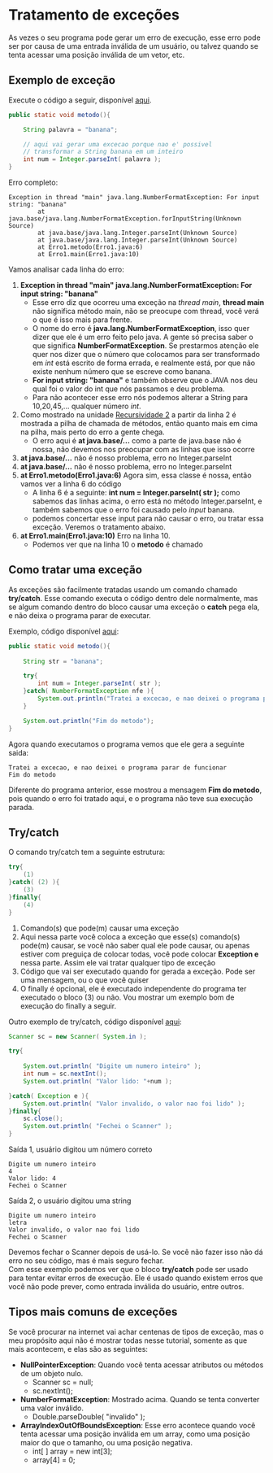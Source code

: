 # Tratamento de exceções

As vezes o seu programa pode gerar um erro de execução, esse erro pode ser por causa de uma entrada inválida de um usuário, ou talvez quando se tenta acessar uma posição inválida de um vetor, etc.

## Exemplo de exceção

Execute o código a seguir, disponível [aqui](https://github.com/AlexandreVelloso/Introducao_JAVA/blob/master/Tratamento%20de%20excecoes/Codigo/Erro1.java).

```java
public static void metodo(){

    String palavra = "banana";

    // aqui vai gerar uma excecao porque nao e' possivel
    // transformar a String banana em um inteiro
    int num = Integer.parseInt( palavra );
}
```

Erro completo:
```
Exception in thread "main" java.lang.NumberFormatException: For input string: "banana"
        at java.base/java.lang.NumberFormatException.forInputString(Unknown Source)
        at java.base/java.lang.Integer.parseInt(Unknown Source)
        at java.base/java.lang.Integer.parseInt(Unknown Source)
        at Erro1.metodo(Erro1.java:6)
        at Erro1.main(Erro1.java:10)
```

Vamos analisar cada linha do erro:
1) **Exception in thread "main" java.lang.NumberFormatException: For input string: "banana"**
    * Esse erro diz que ocorreu uma exceção na *thread main*, **thread main** não significa método main, não se preocupe com thread, você verá o que é isso mais para frente.
    * O nome do erro é **java.lang.NumberFormatException**, isso quer dizer que ele é um erro feito pelo java. A gente só precisa saber o que significa **NumberFormatException**. Se prestarmos atenção ele quer nos dizer que o número que colocamos para ser transformado em *int* está escrito de forma errada, e realmente está, por que não existe nenhum número que se escreve como banana.
    * **For input string: "banana"** e também observe que o JAVA nos deu qual foi o valor do int que nós passamos e deu problema.
    * Para não acontecer esse erro nós podemos alterar a String para 10,20,45,... qualquer número *int*.
2) Como mostrado na unidade [Recursividade 2](https://github.com/AlexandreVelloso/Introducao_JAVA/tree/master/Recursividade2) a partir da linha 2 é mostrada a pilha de chamada de métodos, então quanto mais em cima na pilha, mais perto do erro a gente chega.
    * O erro aqui é **at java.base/...** como a parte de java.base não é nossa, não devemos nos preocupar com as linhas que isso ocorre
3) **at java.base/...** não é nosso problema, erro no Integer.parseInt
4) **at java.base/...** não é nosso problema, erro no Integer.parseInt
5) **at Erro1.metodo(Erro1.java:6)** Agora sim, essa classe é nossa, então vamos ver a linha 6 do código
    * A linha 6 é a seguinte: **int num = Integer.parseInt( str );** como sabemos das linhas acima, o erro está no método Integer.parseInt, e também sabemos que o erro foi causado pelo *input* banana.
    * podemos concertar esse input para não causar o erro, ou tratar essa exceção. Veremos o tratamento abaixo.
6) **at Erro1.main(Erro1.java:10)** Erro na linha 10.
    * Podemos ver que na linha 10 o **metodo** é chamado

## Como tratar uma exceção

As exceções são facilmente tratadas usando um comando chamado **try/catch**. Esse comando executa o código dentro dele normalmente, mas se algum comando dentro do bloco causar uma exceção o **catch** pega ela, e não deixa o programa parar de executar.

Exemplo, código disponível [aqui](https://github.com/AlexandreVelloso/Introducao_JAVA/blob/master/Tratamento%20de%20excecoes/Codigo/Erro2.java):
```java
public static void metodo(){
       
    String str = "banana";

    try{
        int num = Integer.parseInt( str );
    }catch( NumberFormatException nfe ){
        System.out.println("Tratei a excecao, e nao deixei o programa parar de funcionar");
    }

    System.out.println("Fim do metodo");
}
```

Agora quando executamos o programa vemos que ele gera a seguinte saida:

```
Tratei a excecao, e nao deixei o programa parar de funcionar
Fim do metodo
```

Diferente do programa anterior, esse mostrou a mensagem **Fim do metodo**, pois quando o erro foi tratado aqui, e o programa não teve sua execução parada.

## Try/catch

O comando try/catch tem a seguinte estrutura:

```java
try{
    (1)
}catch( (2) ){
    (3)
}finally{
    (4)
}
```

1) Comando(s) que pode(m) causar uma exceção
2) Aqui nessa parte você coloca a exceção que esse(s) comando(s) pode(m) causar, se você não saber qual ele pode causar, ou apenas estiver com preguiça de colocar todas, você pode colocar **Exception e** nessa parte. Assim ele vai tratar qualquer tipo de exceção
3) Código que vai ser executado quando for gerada a exceção. Pode ser uma mensagem, ou o que você quiser
4) O finally é opcional, ele é executado independente do programa ter executado o bloco (3) ou não. Vou mostrar um exemplo bom de execução do finally a seguir.

Outro exemplo de try/catch, código disponível [aqui](https://github.com/AlexandreVelloso/Introducao_JAVA/blob/master/Tratamento%20de%20excecoes/Codigo/Erro3.java):

```java
Scanner sc = new Scanner( System.in );

try{
    
    System.out.println( "Digite um numero inteiro" );
    int num = sc.nextInt();
    System.out.println( "Valor lido: "+num );

}catch( Exception e ){
    System.out.println( "Valor invalido, o valor nao foi lido" );
}finally{
    sc.close();
    System.out.println( "Fechei o Scanner" );
}
```

Saída 1, usuário digitou um número correto
```
Digite um numero inteiro
4
Valor lido: 4
Fechei o Scanner
```

Saída 2, o usuário digitou uma string
```
Digite um numero inteiro
letra
Valor invalido, o valor nao foi lido
Fechei o Scanner
```

Devemos fechar o Scanner depois de usá-lo. Se você não fazer isso não dá erro no seu código, mas é mais seguro fechar.<br>
Com esse exemplo podemos ver que o bloco **try/catch** pode ser usado para tentar evitar erros de execução. Ele é usado quando existem erros que você não pode prever, como entrada inválida do usuário, entre outros.

## Tipos mais comuns de exceções

Se você procurar na internet vai achar centenas de tipos de exceção, mas o meu propósito aqui não é mostrar todas nesse tutorial, somente as que mais acontecem, e elas são as seguintes:

* **NullPointerException**: Quando você tenta acessar atributos ou métodos de um objeto nulo.
    * Scanner sc = null;
    * sc.nextInt();
* **NumberFormatException**: Mostrado acima. Quando se tenta converter uma valor inválido.
    * Double.parseDouble( "invalido" );
* **ArrayIndexOutOfBoundsException**: Esse erro acontece quando você tenta acessar uma posição inválida em um array, como uma posição maior do que o tamanho, ou uma posição negativa.
    * int[ ] array = new int[3];
    * array[4] = 0;
